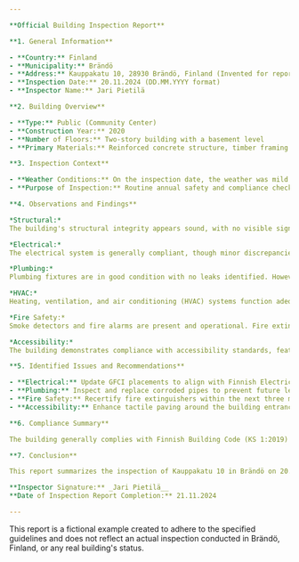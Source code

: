 ```yaml
---

**Official Building Inspection Report**

**1. General Information**

- **Country:** Finland
- **Municipality:** Brändö
- **Address:** Kauppakatu 10, 28930 Brändö, Finland (Invented for reporting purposes)
- **Inspection Date:** 20.11.2024 (DD.MM.YYYY format)
- **Inspector Name:** Jari Pietilä

**2. Building Overview**

- **Type:** Public (Community Center)
- **Construction Year:** 2020
- **Number of Floors:** Two-story building with a basement level
- **Primary Materials:** Reinforced concrete structure, timber framing for interior walls, exterior clad in Finnish pine wood siding, roof covered with Finnish birch shingles.

**3. Inspection Context**

- **Weather Conditions:** On the inspection date, the weather was mild for late November in Brändö, with temperatures around 5°C and light rainfall typical of the transitional season between autumn and winter.
- **Purpose of Inspection:** Routine annual safety and compliance check.

**4. Observations and Findings**

*Structural:*  
The building's structural integrity appears sound, with no visible signs of settlement or distress. The reinforced concrete foundation and framing meet contemporary standards for residential public buildings in Finland.

*Electrical:*  
The electrical system is generally compliant, though minor discrepancies were noted in ground-fault circuit interrupter (GFCI) placements which do not fully adhere to the latest Finnish safety codes.

*Plumbing:*  
Plumbing fixtures are in good condition with no leaks identified. However, some pipes beneath sinks show signs of corrosion, suggesting potential future issues requiring monitoring or replacement.

*HVAC:*  
Heating, ventilation, and air conditioning (HVAC) systems function adequately. The heat pump system shows efficient operation within expected parameters for its age. Regular maintenance is recommended to ensure optimal performance and energy efficiency.

*Fire Safety:*  
Smoke detectors and fire alarms are present and operational. Fire extinguishers are adequately stocked but require recertification, as per Finnish regulations every five years. Emergency exits are clearly marked and unobstructed.

*Accessibility:*  
The building demonstrates compliance with accessibility standards, featuring ramps, automatic doors, and accessible restrooms. However, the tactile paving along pathways could be improved for better clarity and compliance with current guidelines.

**5. Identified Issues and Recommendations**

- **Electrical:** Update GFCI placements to align with Finnish Electrical Safety Code (KS 1602043-1:2020).
- **Plumbing:** Inspect and replace corroded pipes to prevent future leaks.
- **Fire Safety:** Recertify fire extinguishers within the next three months. Consider upgrading smoke detectors to addressable systems for enhanced safety.
- **Accessibility:** Enhance tactile paving around the building entrance and key areas to meet current standards (KS 1602043-2:2022).

**6. Compliance Summary**

The building generally complies with Finnish Building Code (KS 1:2019) and related safety regulations, except for specific electrical and fire safety recommendations outlined above. Addressing these issues will ensure full compliance.

**7. Conclusion**

This report summarizes the inspection of Kauppakatu 10 in Brändö on 20.11.2024. The community center building is structurally sound and largely compliant with current Finnish regulations, albeit with minor deviations requiring attention to electrical safety, plumbing maintenance, fire protection systems, and accessibility enhancements.

**Inspector Signature:** _Jari Pietilä__  
**Date of Inspection Report Completion:** 21.11.2024

--- 
```


This report is a fictional example created to adhere to the specified guidelines and does not reflect an actual inspection conducted in Brändö, Finland, or any real building's status.
